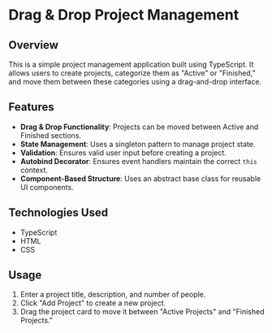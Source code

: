 # Drag & Drop Project Management

## Overview
This is a simple project management application built using TypeScript. It allows users to create projects, categorize them as "Active" or "Finished," and move them between these categories using a drag-and-drop interface.

## Features
- **Drag & Drop Functionality**: Projects can be moved between Active and Finished sections.
- **State Management**: Uses a singleton pattern to manage project state.
- **Validation**: Ensures valid user input before creating a project.
- **Autobind Decorator**: Ensures event handlers maintain the correct `this` context.
- **Component-Based Structure**: Uses an abstract base class for reusable UI components.

## Technologies Used
- TypeScript
- HTML
- CSS

## Usage
1. Enter a project title, description, and number of people.
2. Click "Add Project" to create a new project.
3. Drag the project card to move it between "Active Projects" and "Finished Projects."


